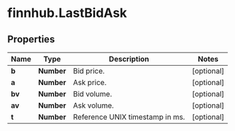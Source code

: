 # finnhub.LastBidAsk

## Properties

Name | Type | Description | Notes
------------ | ------------- | ------------- | -------------
**b** | **Number** | Bid price. | [optional] 
**a** | **Number** | Ask price. | [optional] 
**bv** | **Number** | Bid volume. | [optional] 
**av** | **Number** | Ask volume. | [optional] 
**t** | **Number** | Reference UNIX timestamp in ms. | [optional] 


